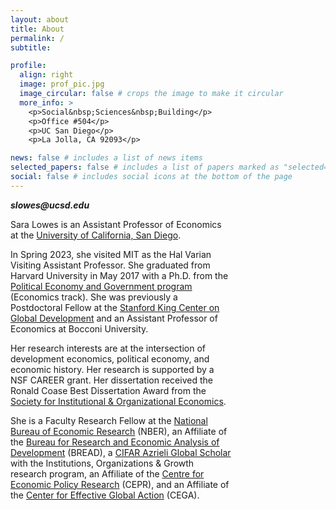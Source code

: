 ```yaml
---
layout: about
title: About
permalink: /
subtitle:

profile:
  align: right
  image: prof_pic.jpg
  image_circular: false # crops the image to make it circular
  more_info: >
    <p>Social&nbsp;Sciences&nbsp;Building</p>
    <p>Office #504</p>
    <p>UC San Diego</p>
    <p>La Jolla, CA 92093</p>

news: false # includes a list of news items
selected_papers: false # includes a list of papers marked as "selected={true}"
social: false # includes social icons at the bottom of the page
---
```

<p style="max-width: 70%; margin-right: 30%;"><strong><em>slowes@ucsd.edu</em></strong></p>

<p style="max-width: 70%; margin-right: 30%;">Sara Lowes is an Assistant Professor of Economics at the <a href="https://economics.ucsd.edu/">University of California, San Diego</a>.</p>

<p style="max-width: 70%; margin-right: 30%;">In Spring 2023, she visited MIT as the Hal Varian Visiting Assistant Professor. She graduated from Harvard University in May 2017 with a Ph.D. from the <a href="https://www.hks.harvard.edu/educational-programs/doctoral-programs/phd-political-economy-government">Political Economy and Government program</a> (Economics track). She was previously a Postdoctoral Fellow at the <a href="https://kingcenter.stanford.edu/">Stanford King Center on Global Development</a> and an Assistant Professor of Economics at Bocconi University.</p>

<p style="max-width: 70%; margin-right: 30%;">Her research interests are at the intersection of development economics, political economy, and economic history. Her research is supported by a NSF CAREER grant. Her dissertation received the Ronald Coase Best Dissertation Award from the <a href="https://www.sioe.org/">Society for Institutional & Organizational Economics</a>.</p>

<p style="max-width: 70%; margin-right: 30%;">She is a Faculty Research Fellow at the <a href="https://www.nber.org/">National Bureau of Economic Research</a> (NBER), an Affiliate of the <a href="https://www.ibread.org/">Bureau for Research and Economic Analysis of Development</a> (BREAD), a <a href="https://cifar.ca/next-generation/global-scholars/">CIFAR Azrieli Global Scholar</a> with the Institutions, Organizations & Growth research program, an Affiliate of the <a href="https://cepr.org/">Centre for Economic Policy Research</a> (CEPR), and an Affiliate of the <a href="https://cega.berkeley.edu/">Center for Effective Global Action</a> (CEGA).</p>

